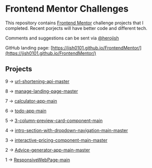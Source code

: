 # Frontend Mentor Challenges

This repository contains [Frontend Mentor](https://www.frontendmentor.io/challenges) challenge projects that I completed.
Recent porjects will have better code and different tech.

Comments and suggestions can be sent via [@herojish](https://twitter.com/herojish)

GitHub landing page: [https://jish0101.github.io/FrontendMentor/](https://jish0101.github.io/FrontendMentor/)

## Projects

9 -> [url-shortening-api-master](https://jish0101.github.io/FrontendMentor/url-shortening-api-master/)

8 -> [manage-landing-page-master](https://jish0101.github.io/FrontendMentor/manage-landing-page-master)

7 -> [calculator-app-main](https://jish0101.github.io/FrontendMentor/calculator-app-main/)

6 -> [todo-app-main](https://jish0101.github.io/FrontendMentor/todo-app-main/)

5 -> [3-column-preview-card-component-main](https://jish0101.github.io/FrontendMentor/3-column-preview-card-component-main)

4 -> [intro-section-with-dropdown-navigation-main-master](https://jish0101.github.io/FrontendMentor/intro-section-with-dropdown-navigation-main-master) 

3 -> [interactive-pricing-component-main-master](https://jish0101.github.io/FrontendMentor/interactive-pricing-component-main-master)

2 -> [Advice-generator-app-main-master](https://jish0101.github.io/FrontendMentor/advice-generator-app-main-master)

1 -> [ResponsiveWebPage-main](https://jish0101.github.io/FrontendMentor/ResponsiveWebPage-main)



